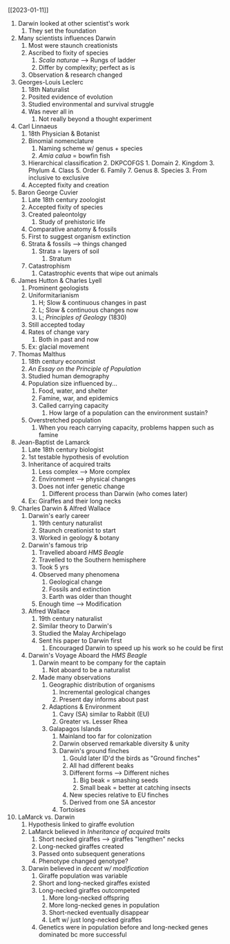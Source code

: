 [[2023-01-11]]

1. Darwin looked at other scientist's work
	1. They set the foundation
2. Many scientists influences Darwin
	1. Most were staunch creationists
	2. Ascribed to fixity of species
		1. *Scala naturae* --> Rungs of ladder
		2. Differ by complexity; perfect as is
	3. Observation & research changed
3. Georges-Louis Leclerc
	1. 18th Naturalist
	2. Posited evidence of evolution
	3. Studied environmental and survival struggle
	4. Was never all in
		1. Not really beyond a thought experiment
4. Carl Linnaeus
	1. 18th Physician & Botanist
	2. Binomial nomenclature
		1. Naming scheme w/ genus + species
		2. *Amia calua* = bowfin fish
	3. Hierarchical classification
		2. DKPCOFGS
			1. Domain
			2. Kingdom
			3. Phylum
			4. Class
			5. Order
			6. Family
			7. Genus 
			8. Species
		3. From inclusive to exclusive
	4. Accepted fixity and creation
5. Baron George Cuvier
	1. Late 18th century zoologist
	2. Accepted fixity of species
	3. Created paleontolgy
		1. Study of prehistoric life
	4. Comparative anatomy & fossils
	5. First to suggest organism extinction
	6. Strata & fossils --> things changed
		1. Strata = layers of soil
			1. Stratum
	7. Catastrophism
		1. Catastrophic events that wipe out animals
6. James Hutton & Charles Lyell
	1. Prominent geologists 
	2. Uniformitarianism
		1. H; Slow & continuous changes in past
		2. L; Slow & continuous changes now
		3. L; *Principles of Geology* (1830)
	3. Still accepted today
	4. Rates of change vary
		1. Both in past and now
	5. Ex: glacial movement
7. Thomas Malthus
	1. 18th century economist
	2. *An Essay on the Principle of Population*
	3. Studied human demography
	4. Population size influenced by...
		1. Food, water, and shelter
		2. Famine, war, and epidemics
		3. Called carrying capacity
			1. How large of a population can the environment sustain?
	5. Overstretched population
		1. When you reach carrying capacity, problems happen such as famine
8. Jean-Baptist de Lamarck
	1. Late 18th century biologist
	2. 1st testable hypothesis of evolution
	3. Inheritance of acquired traits
		1. Less complex --> More complex
		2. Environment --> physical changes
		3. Does not infer genetic change
			1. Different process than Darwin (who comes later)
	4. Ex: Giraffes and their long necks
9. Charles Darwin & Alfred Wallace
	1. Darwin's early career
		1. 19th century naturalist
		2. Staunch creationist to start
		3. Worked in geology & botany
	2. Darwin's famous trip
		1. Travelled aboard *HMS Beagle*
		2. Travelled to the Southern hemisphere
		3. Took 5 yrs
		4. Observed many phenomena
			1. Geological change
			2. Fossils and extinction
			3. Earth was older than thought
		5. Enough time --> Modification
	3. Alfred Wallace
		1. 19th century naturalist
		2. Similar theory to Darwin's 
		3. Studied the Malay Archipelago
		4. Sent his paper to Darwin first
			1. Encouraged Darwin to speed up his work so he could be first
	4. Darwin's Voyage Aboard the *HMS Beagle*
		1. Darwin meant to be company for the captain
			1. Not aboard to be a naturalist
		2. Made many observations
			1. Geographic distribution of organisms
				1. Incremental geological changes
				2. Present day informs about past
			2. Adaptions & Environment
				1. Cavy (SA) similar to Rabbit (EU)
				2. Greater vs. Lesser Rhea
			3. Galapagos Islands
				1. Mainland too far for colonization
				2. Darwin observed remarkable diversity & unity
				3. Darwin's ground finches
					1. Gould later ID'd the birds as "Ground finches"
					2. All had different beaks
					3. Different forms --> Different niches
						1. Big beak = smashing seeds
						2. Small beak = better at catching insects
					4. New species relative to EU finches
					5. Derived from one SA ancestor
				4. Tortoises
10. LaMarck vs. Darwin
	1. Hypothesis linked to giraffe evolution
	2. LaMarck believed in *Inheritance of acquired traits*
		1. Short necked giraffes --> giraffes "lengthen" necks
		2. Long-necked giraffes created
		3. Passed onto subsequent generations
		4. Phenotype changed genotype?
	3. Darwin believed in *decent w/ modification*
		1. Giraffe population was variable
		2. Short and long-necked giraffes existed
		3. Long-necked giraffes outcompeted
			1. More long-necked offspring
			2. More long-necked genes in population
			3. Short-necked eventually disappear
			4. Left w/ just long-necked giraffes
		4. Genetics were in population before and long-necked genes dominated bc more successful